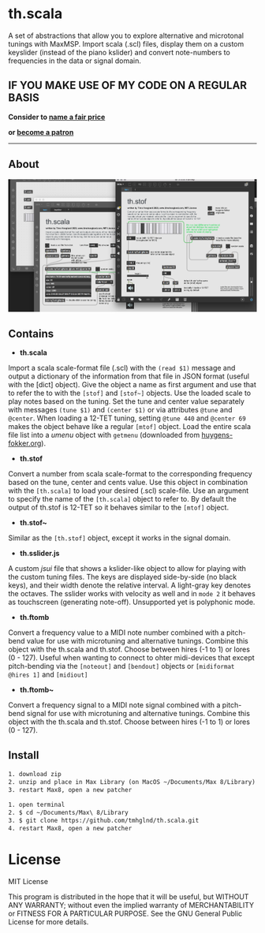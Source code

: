 # th.scala

A set of abstractions that allow you to explore alternative and microtonal tunings with MaxMSP. Import scala (.scl) files, display them on a custom keyslider (instead of the piano kslider) and convert note-numbers to frequencies in the data or signal domain.

## IF YOU MAKE USE OF MY CODE ON A REGULAR BASIS

**Consider to [name a fair price](http://gumroad.com/tmhglnd)**

**or [become a patron](http://patreon.com/timohoogland)**

---

## About

![](media/screenshot2.png)

## Contains

- **th.scala**

Import a scala scale-format file (.scl) with the `(read $1)` message and output a dictionary of the information from that file in JSON format (useful with the [dict] object). Give the object a name as first argument and use that to refer the to with the `[stof]` and `[stof~]` objects. Use the loaded scale to play notes based on the tuning. Set the tune and center value separately with messages `(tune $1)` and `(center $1)` or via attributes `@tune` and `@center`. When loading a 12-TET tuning, setting `@tune 440` and `@center 69` makes the object behave like a regular `[mtof]` object. Load the entire scala file list into a *umenu* object with `getmenu` (downloaded from [huygens-fokker.org](http://www.huygens-fokker.org/scala/)).

- **th.stof**

Convert a number from scala scale-format to the corresponding frequency based on the tune, center and cents value. Use this object in combination with the `[th.scala]` to load your desired (.scl) scale-file. Use an argument to specify the name of the `[th.scala]` object to refer to. By default the output of th.stof is 12-TET so it behaves similar to the `[mtof]` object.

- **th.stof~**

Similar as the `[th.stof]` object, except it works in the signal domain.

- **th.sslider.js**

A custom *jsui* file that shows a kslider-like object to allow for playing with the custom tuning files. The keys are displayed side-by-side (no black keys), and their width denote the relative interval. A light-gray key denotes the octaves. The sslider works with velocity as well and in `mode 2` it behaves as touchscreen (generating note-off). Unsupported yet is polyphonic mode.

- **th.ftomb**

Convert a frequency value to a MIDI note number combined with a pitch-bend value for use with microtuning and alternative tunings. Combine this object with the th.scala and th.stof. Choose between hires (-1 to 1) or lores (0 - 127). Useful when wanting to connect to ohter midi-devices that except pitch-bending via the `[noteout]` and `[bendout]` objects or `[midiformat @hires 1]` and `[midiout]`

- **th.ftomb~**

Convert a frequency signal to a MIDI note signal combined with a pitch-bend signal for use with microtuning and alternative tunings. Combine this object with the th.scala and th.stof. Choose between hires (-1 to 1) or lores (0 - 127).

## Install

```
1. download zip
2. unzip and place in Max Library (on MacOS ~/Documents/Max 8/Library)
3. restart Max8, open a new patcher
```

```
1. open terminal
2. $ cd ~/Documents/Max\ 8/Library
3. $ git clone https://github.com/tmhglnd/th.scala.git
4. restart Max8, open a new patcher
```

# License

MIT License

This program is distributed in the hope that it will be useful,
but WITHOUT ANY WARRANTY; without even the implied warranty of
MERCHANTABILITY or FITNESS FOR A PARTICULAR PURPOSE. See the
GNU General Public License for more details.
